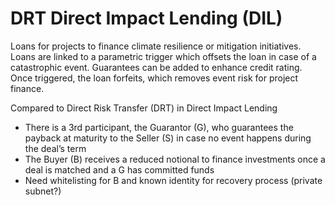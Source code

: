# DRT Direct Impact Lending (DIL)

Loans for projects to finance climate resilience or mitigation initiatives. Loans are linked to a parametric trigger which offsets the loan in case of a catastrophic event. Guarantees can be added to enhance credit rating. Once triggered, the loan forfeits, which removes event risk for project finance.

Compared to Direct Risk Transfer (DRT) in Direct Impact Lending

* There is a 3rd participant, the Guarantor (G), who guarantees the payback at maturity to the Seller (S) in case no event happens during the deal’s term
* The Buyer (B) receives a reduced notional to finance investments once a deal is matched and a G has committed funds
* Need whitelisting for B and known identity for recovery process (private subnet?)
